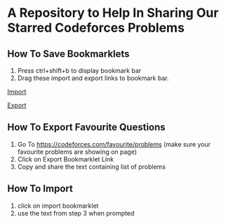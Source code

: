 # A Repository to Help In Sharing Our Starred Codeforces Problems
## How To Save Bookmarklets
1. Press ctrl+shift+b to display bookmark bar
2. Drag these import and export links to bookmark bar.

<a href="javascript:(function() {let input=prompt('Paste the problems to import');let problems=input.split(',');document.body.innerHTML='';problems.forEach(id=>buttonFromId(id));function buttonFromId(problemId){let link=`https://codeforces.com/contest/${problemId.slice(0,-1)}/problem/${problemId[problemId.length-1]}`;let htmlTemplate=`<a href='${link}'> Problem ${problemId} </a><br><br>`;document.body.innerHTML+=htmlTemplate;}    })()">Import</a>

<a href="javascript:(function () {let problems=[];let elements=document.querySelectorAll('td.id.left');elements.forEach(e=>problems.push(e.innerText));prompt('ctrl+c to copy',String(problems))})()">Export</a>


## How To Export Favourite Questions 
1. Go To https://codeforces.com/favourite/problems (make sure your favourite problems are showing on page)
2. Click on Export Bookmarklet Link
3. Copy and share the text containing list of problems

## How To Import 
1. click on import bookmarklet 
2. use the text from step 3 when prompted
